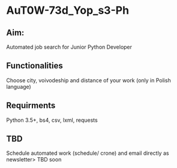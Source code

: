 # AuT0W-73d_Yop_s3-Ph

## Aim:
Automated job search for Junior Python Developer

## Functionalities
Choose city, voivodeship and distance of your work (only in Polish language)

## Requirments
Python 3.5+, bs4, csv, lxml, requests 

## TBD
Schedule automated work (schedule/ crone) and email directly as newsletter> TBD soon
